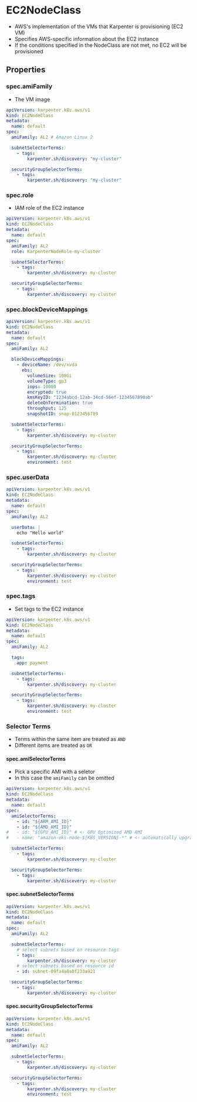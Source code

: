 # EC2NodeClass

- AWS's implementation of the VMs that Karpenter is provisioning (EC2 VM)
- Specifies AWS-specific information about the EC2 instance
- If the conditions specified in the NodeClass are not met, no EC2 will be provisioned

## Properties

### spec.amiFamily

- The VM image

```yaml
apiVersion: karpenter.k8s.aws/v1
kind: EC2NodeClass
metadata:
  name: default
spec:
  amiFamily: AL2 # Amazon Linux 2

  subnetSelectorTerms:
    - tags:
        karpenter.sh/discovery: "my-cluster"

  securityGroupSelectorTerms:
    - tags:
        karpenter.sh/discovery: "my-cluster"
```

### spec.role

- IAM role of the EC2 instance

```yaml
apiVersion: karpenter.k8s.aws/v1
kind: EC2NodeClass
metadata:
  name: default
spec:
  amiFamily: AL2
  role: KarpenterNodeRole-my-cluster

  subnetSelectorTerms:
    - tags:
        karpenter.sh/discovery: my-cluster

  securityGroupSelectorTerms:
    - tags:
        karpenter.sh/discovery: my-cluster
```

### spec.blockDeviceMappings

```yaml
apiVersion: karpenter.k8s.aws/v1
kind: EC2NodeClass
metadata:
  name: default
spec:
  amiFamily: AL2

  blockDeviceMappings:
    - deviceName: /dev/xvda
      ebs:
        volumeSize: 100Gi
        volumeType: gp3
        iops: 10000
        encrypted: true
        kmsKeyID: "1234abcd-12ab-34cd-56ef-1234567890ab"
        deleteOnTermination: true
        throughput: 125
        snapshotID: snap-0123456789

  subnetSelectorTerms:
    - tags:
        karpenter.sh/discovery: my-cluster

  securityGroupSelectorTerms:
    - tags:
        karpenter.sh/discovery: my-cluster
        environment: test
```

### spec.userData

```yaml
apiVersion: karpenter.k8s.aws/v1
kind: EC2NodeClass
metadata:
  name: default
spec:
  amiFamily: AL2

  userData: |
    echo "Hello world"

  subnetSelectorTerms:
    - tags:
        karpenter.sh/discovery: my-cluster

  securityGroupSelectorTerms:
    - tags:
        karpenter.sh/discovery: my-cluster
        environment: test
```

### spec.tags

- Set tags to the EC2 instance

```yaml
apiVersion: karpenter.k8s.aws/v1
kind: EC2NodeClass
metadata:
  name: default
spec:
  amiFamily: AL2

  tags:
    app: payment

  subnetSelectorTerms:
    - tags:
        karpenter.sh/discovery: my-cluster

  securityGroupSelectorTerms:
    - tags:
        karpenter.sh/discovery: my-cluster
        environment: test
```

### Selector Terms

- Terms within the same item are treated as `AND`
- Different items are treated as `OR`

#### spec.amiSelectorTerms

- Pick a specific AMI with a seletor
- In this case the `amiFamily` can be omitted

```yaml
apiVersion: karpenter.k8s.aws/v1
kind: EC2NodeClass
metadata:
  name: default
spec:
  amiSelectorTerms:
    - id: "${ARM_AMI_ID}"
    - id: "${AMD_AMI_ID}"
#   - id: "${GPU_AMI_ID}" # <- GPU Optimized AMD AMI
#   - name: "amazon-eks-node-${K8S_VERSION}-*" # <- automatically upgrade when a new AL2 EKS Optimized AMI is released. This is unsafe for production workloads. Validate AMIs in lower environments before deploying them to production.

  subnetSelectorTerms:
    - tags:
        karpenter.sh/discovery: my-cluster

  securityGroupSelectorTerms:
    - tags:
        karpenter.sh/discovery: my-cluster
```

#### spec.subnetSelectorTerms

```yaml
apiVersion: karpenter.k8s.aws/v1
kind: EC2NodeClass
metadata:
  name: default
spec:
  amiFamily: AL2

  subnetSelectorTerms:
    # select subnets based on resource tags
    - tags:
        karpenter.sh/discovery: my-cluster
    # select subnets based on resource id
    - id: subnet-09fa4a0a8f233a921

  securityGroupSelectorTerms:
    - tags:
        karpenter.sh/discovery: my-cluster
```

#### spec.securityGroupSelectorTerms

```yaml
apiVersion: karpenter.k8s.aws/v1
kind: EC2NodeClass
metadata:
  name: default
spec:
  amiFamily: AL2

  subnetSelectorTerms:
    - tags:
        karpenter.sh/discovery: my-cluster

  securityGroupSelectorTerms:
    - tags:
        karpenter.sh/discovery: my-cluster
        environment: test
```
